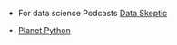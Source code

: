 * For data science Podcasts [Data Skeptic](https://dataskeptic.com/podcast?limit=10&offset=0)

* [Planet Python](https://planetpython.org/)
